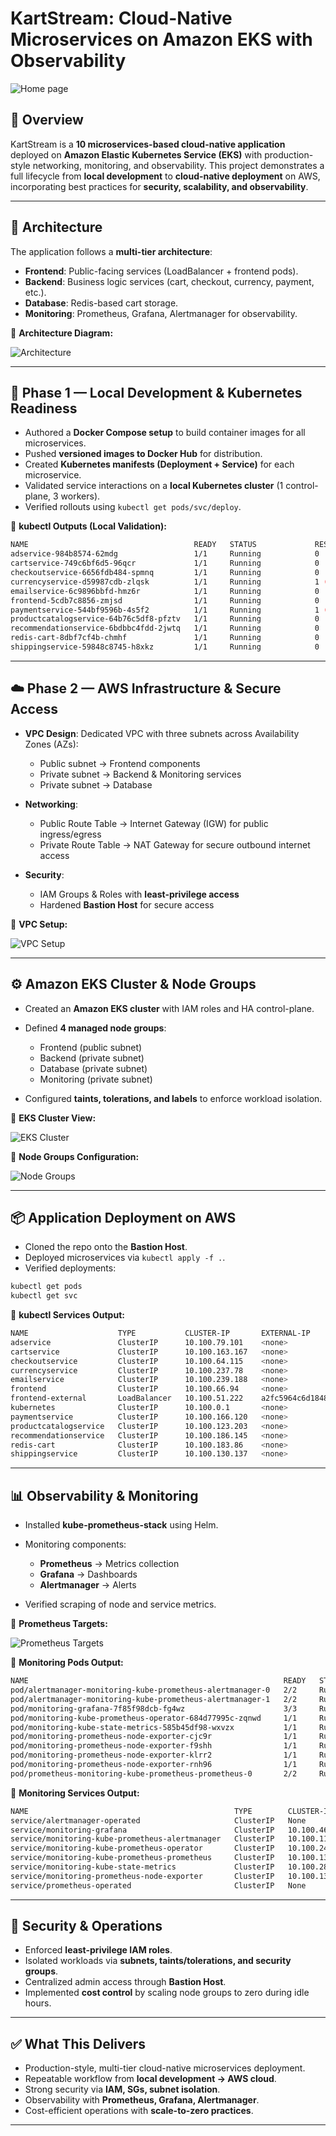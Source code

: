 # KartStream: Cloud-Native Microservices on Amazon EKS with Observability
![Home page](https://github.com/sankalpg0/KartStream/blob/79426607928a1d85aa2d033400ce4f335315961c/images/online-boutique-frontend-1.png)
## 📌 Overview

KartStream is a **10 microservices-based cloud-native application** deployed on **Amazon Elastic Kubernetes Service (EKS)** with production-style networking, monitoring, and observability. This project demonstrates a full lifecycle from **local development** to **cloud-native deployment** on AWS, incorporating best practices for **security, scalability, and observability**.

---

## 🚀 Architecture

The application follows a **multi-tier architecture**:

* **Frontend**: Public-facing services (LoadBalancer + frontend pods).
* **Backend**: Business logic services (cart, checkout, currency, payment, etc.).
* **Database**: Redis-based cart storage.
* **Monitoring**: Prometheus, Grafana, Alertmanager for observability.

📸 **Architecture Diagram:**

![Architecture](https://github.com/sankalpg0/KartStream/blob/79426607928a1d85aa2d033400ce4f335315961c/images/a.png)

---

## 🔧 Phase 1 — Local Development & Kubernetes Readiness

* Authored a **Docker Compose setup** to build container images for all microservices.
* Pushed **versioned images to Docker Hub** for distribution.
* Created **Kubernetes manifests (Deployment + Service)** for each microservice.
* Validated service interactions on a **local Kubernetes cluster** (1 control-plane, 3 workers).
* Verified rollouts using `kubectl get pods/svc/deploy`.

📸 **kubectl Outputs (Local Validation):**

```bash
NAME                                     READY   STATUS             RESTARTS        AGE
adservice-984b8574-62mdg                 1/1     Running            0               2d18h
cartservice-749c6bf6d5-96qcr             1/1     Running            0               2d18h
checkoutservice-6656fdb484-spmnq         1/1     Running            0               2d18h
currencyservice-d59987cdb-zlqsk          1/1     Running            1 (26m ago)     2d18h
emailservice-6c9896bbfd-hmz6r            1/1     Running            0               2d18h
frontend-5cdb7c8856-zmjsd                1/1     Running            0               2d18h
paymentservice-544bf9596b-4s5f2          1/1     Running            1 (4h9m ago)    2d18h
productcatalogservice-64b76c5df8-pfztv   1/1     Running            0               2d18h
recommendationservice-6bdbbc4fdd-2jwtq   1/1     Running            0               2d18h
redis-cart-8dbf7cf4b-chmhf               1/1     Running            0               2d18h
shippingservice-59848c8745-h8xkz         1/1     Running            0               2d18h
```

---

## ☁️ Phase 2 — AWS Infrastructure & Secure Access

* **VPC Design**: Dedicated VPC with three subnets across Availability Zones (AZs):

  * Public subnet → Frontend components
  * Private subnet → Backend & Monitoring services
  * Private subnet → Database

* **Networking**:

  * Public Route Table → Internet Gateway (IGW) for public ingress/egress
  * Private Route Table → NAT Gateway for secure outbound internet access

* **Security**:

  * IAM Groups & Roles with **least-privilege access**
  * Hardened **Bastion Host** for secure access

📸 **VPC Setup:**

![VPC Setup](https://github.com/sankalpg0/KartStream/blob/79426607928a1d85aa2d033400ce4f335315961c/images/b.png)

---

## ⚙️ Amazon EKS Cluster & Node Groups

* Created an **Amazon EKS cluster** with IAM roles and HA control-plane.
* Defined **4 managed node groups**:

  * Frontend (public subnet)
  * Backend (private subnet)
  * Database (private subnet)
  * Monitoring (private subnet)
* Configured **taints, tolerations, and labels** to enforce workload isolation.

📸 **EKS Cluster View:**

![EKS Cluster](https://github.com/sankalpg0/KartStream/blob/79426607928a1d85aa2d033400ce4f335315961c/images/c.png)

📸 **Node Groups Configuration:**

![Node Groups](https://github.com/sankalpg0/KartStream/blob/79426607928a1d85aa2d033400ce4f335315961c/images/d.png)

---

## 📦 Application Deployment on AWS

* Cloned the repo onto the **Bastion Host**.
* Deployed microservices via `kubectl apply -f .`.
* Verified deployments:

```bash
kubectl get pods
kubectl get svc
```

📸 **kubectl Services Output:**

```bash
NAME                    TYPE           CLUSTER-IP       EXTERNAL-IP                                                               PORT(S)        AGE
adservice               ClusterIP      10.100.79.101    <none>                                                                    9555/TCP       2d18h
cartservice             ClusterIP      10.100.163.167   <none>                                                                    7070/TCP       2d18h
checkoutservice         ClusterIP      10.100.64.115    <none>                                                                    5050/TCP       2d18h
currencyservice         ClusterIP      10.100.237.78    <none>                                                                    7000/TCP       2d18h
emailservice            ClusterIP      10.100.239.188   <none>                                                                    5000/TCP       2d18h
frontend                ClusterIP      10.100.66.94     <none>                                                                    80/TCP         2d18h
frontend-external       LoadBalancer   10.100.51.222    a2fc5964c6d18487ab69852f404af19f-831725361.ap-south-1.elb.amazonaws.com   80:31366/TCP   2d18h
kubernetes              ClusterIP      10.100.0.1       <none>                                                                    443/TCP        2d19h
paymentservice          ClusterIP      10.100.166.120   <none>                                                                    50051/TCP      2d18h
productcatalogservice   ClusterIP      10.100.123.203   <none>                                                                    3550/TCP       2d18h
recommendationservice   ClusterIP      10.100.186.145   <none>                                                                    8080/TCP       2d18h
redis-cart              ClusterIP      10.100.183.86    <none>                                                                    6379/TCP       2d18h
shippingservice         ClusterIP      10.100.130.137   <none> 
```

---

## 📊 Observability & Monitoring

* Installed **kube-prometheus-stack** using Helm.
* Monitoring components:

  * **Prometheus** → Metrics collection
  * **Grafana** → Dashboards
  * **Alertmanager** → Alerts
* Verified scraping of node and service metrics.

📸 **Prometheus Targets:**

![Prometheus Targets](https://github.com/sankalpg0/KartStream/blob/79426607928a1d85aa2d033400ce4f335315961c/images/e1.jpg)

📸 **Monitoring Pods Output:**

```bash
NAME                                                         READY   STATUS    RESTARTS   AGE
pod/alertmanager-monitoring-kube-prometheus-alertmanager-0   2/2     Running   0          2d18h
pod/alertmanager-monitoring-kube-prometheus-alertmanager-1   2/2     Running   0          2d18h
pod/monitoring-grafana-7f85f98dcb-fg4wz                      3/3     Running   0          2d18h
pod/monitoring-kube-prometheus-operator-684d77995c-zqnwd     1/1     Running   0          2d18h
pod/monitoring-kube-state-metrics-585b45df98-wxvzx           1/1     Running   0          2d18h
pod/monitoring-prometheus-node-exporter-cjc9r                1/1     Running   0          2d18h
pod/monitoring-prometheus-node-exporter-f9shh                1/1     Running   0          2d18h
pod/monitoring-prometheus-node-exporter-klrr2                1/1     Running   0          2d18h
pod/monitoring-prometheus-node-exporter-rnh96                1/1     Running   0          2d18h
pod/prometheus-monitoring-kube-prometheus-prometheus-0       2/2     Running   0          2d18h
```

📸 **Monitoring Services Output:**

```bash
NAME                                              TYPE        CLUSTER-IP       EXTERNAL-IP   PORT(S)                      AGE
service/alertmanager-operated                     ClusterIP   None             <none>        9093/TCP,9094/TCP,9094/UDP   2d18h
service/monitoring-grafana                        ClusterIP   10.100.46.159    <none>        80/TCP                       2d18h
service/monitoring-kube-prometheus-alertmanager   ClusterIP   10.100.111.210   <none>        9093/TCP,8080/TCP            2d18h
service/monitoring-kube-prometheus-operator       ClusterIP   10.100.240.12    <none>        443/TCP                      2d18h
service/monitoring-kube-prometheus-prometheus     ClusterIP   10.100.139.22    <none>        9090/TCP,8080/TCP            2d18h
service/monitoring-kube-state-metrics             ClusterIP   10.100.28.156    <none>        8080/TCP                     2d18h
service/monitoring-prometheus-node-exporter       ClusterIP   10.100.136.232   <none>        9100/TCP                     2d18h
service/prometheus-operated                       ClusterIP   None             <none>        9090/TCP                     2d18h
```

---

## 🔐 Security & Operations

* Enforced **least-privilege IAM roles**.
* Isolated workloads via **subnets, taints/tolerations, and security groups**.
* Centralized admin access through **Bastion Host**.
* Implemented **cost control** by scaling node groups to zero during idle hours.

---

## ✅ What This Delivers

* Production-style, multi-tier cloud-native microservices deployment.
* Repeatable workflow from **local development → AWS cloud**.
* Strong security via **IAM, SGs, subnet isolation**.
* Observability with **Prometheus, Grafana, Alertmanager**.
* Cost-efficient operations with **scale-to-zero practices**.

---

